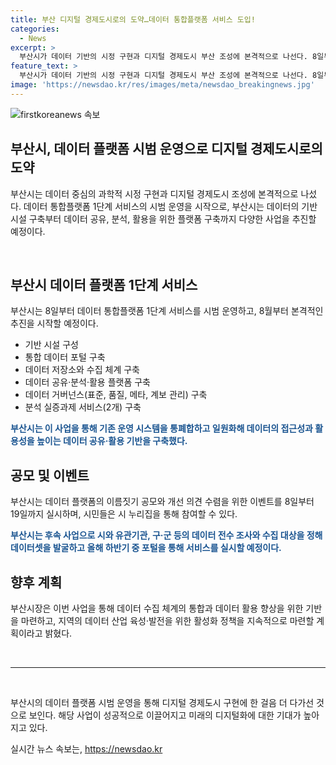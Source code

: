 ```yaml
---
title: 부산 디지털 경제도시로의 도약…데이터 통합플랫폼 서비스 도입!
categories:
  - News
excerpt: >
  부산시가 데이터 기반의 시정 구현과 디지털 경제도시 부산 조성에 본격적으로 나선다. 8일부터 데이터 통합플랫폼 1단계 서비스를 시범운영하고 8월부터 추진한다. 시는 데이터 공유·활용 기반을 구축하며, 데이터 거버넌스 구축과 분석 실증과제 서비스(2개) 등을 주요 내용으로 발표했다. 또한 8일부터 19일까지 플랫폼 이름짓기 공모와 개선 의견 수렴을 위한 이벤트를 실시하고, 후속 사업으로 데이터 전수 조사와 수집을 추진한다. 2025년 상반기 중 본격 서비스를 실시할 예정으로, 박형준 시장은 데이터 활용 향상을 위한 기반을 마련했다며 지역의 데이터 산업 육성을 위한 활성화 정책을 지속적으로 마련하겠다고 말했다. (단어수: 113)
feature_text: >
  부산시가 데이터 기반의 시정 구현과 디지털 경제도시 부산 조성에 본격적으로 나선다. 8일부터 데이터 통합플랫폼 1단계 서비스를 시범운영하고 8월부터 추진한다. 시는 데이터 공유·활용 기반을 구축하며, 데이터 거버넌스 구축과 분석 실증과제 서비스(2개) 등을 주요 내용으로 발표했다. 또한 8일부터 19일까지 플랫폼 이름짓기 공모와 개선 의견 수렴을 위한 이벤트를 실시하고, 후속 사업으로 데이터 전수 조사와 수집을 추진한다. 2025년 상반기 중 본격 서비스를 실시할 예정으로, 박형준 시장은 데이터 활용 향상을 위한 기반을 마련했다며 지역의 데이터 산업 육성을 위한 활성화 정책을 지속적으로 마련하겠다고 말했다. (단어수: 113)
image: 'https://newsdao.kr/res/images/meta/newsdao_breakingnews.jpg'
---
```


<p><img src="https://newsdao.kr/res/images/meta/newsdao_breakingnews.jpg" alt="firstkoreanews 속보" /></p>

<h2 data-ke-size="size26">부산시, 데이터 플랫폼 시범 운영으로 디지털 경제도시로의 도약</h2>

<p>부산시는 데이터 중심의 과학적 시정 구현과 디지털 경제도시 조성에 본격적으로 나섰다. 데이터 통합플랫폼 1단계 서비스의 시범 운영을 시작으로, 부산시는 데이터의 기반 시설 구축부터 데이터 공유, 분석, 활용을 위한 플랫폼 구축까지 다양한 사업을 추진할 예정이다. </p>

<p data-ke-size="size16">&nbsp;</p>

<h2 data-ke-size="size24">부산시 데이터 플랫폼 1단계 서비스</h2>

<p data-ke-size="size16">부산시는 8일부터 데이터 통합플랫폼 1단계 서비스를 시범 운영하고, 8월부터 본격적인 추진을 시작할 예정이다.</p>

<ul>
 <li>기반 시설 구성</li>
 <li>통합 데이터 포털 구축</li>
 <li>데이터 저장소와 수집 체계 구축</li>
 <li>데이터 공유·분석·활용 플랫폼 구축</li>
 <li>데이터 거버넌스(표준, 품질, 메타, 계보 관리) 구축</li>
 <li>분석 실증과제 서비스(2개) 구축</li>
</ul>

<p data-ke-size="size16"><b><span style="color: #1a5490;">부산시는 이 사업을 통해 기존 운영 시스템을 통폐합하고 일원화해 데이터의 접근성과 활용성을 높이는 데이터 공유·활용 기반을 구축했다.</span></b></p>

<h2 data-ke-size="size24">공모 및 이벤트</h2>

<p data-ke-size="size16">부산시는 데이터 플랫폼의 이름짓기 공모와 개선 의견 수렴을 위한 이벤트를 8일부터 19일까지 실시하며, 시민들은 시 누리집을 통해 참여할 수 있다.</p>

<p data-ke-size="size16"><b><span style="color: #1a5490;">부산시는 후속 사업으로 시와 유관기관, 구·군 등의 데이터 전수 조사와 수집 대상을 정해 데이터셋을 발굴하고 올해 하반기 중 포털을 통해 서비스를 실시할 예정이다.</span></b></p>

<h2 data-ke-size="size24">향후 계획</h2>

<p data-ke-size="size16">부산시장은 이번 사업을 통해 데이터 수집 체계의 통합과 데이터 활용 향상을 위한 기반을 마련하고, 지역의 데이터 산업 육성·발전을 위한 활성화 정책을 지속적으로 마련할 계획이라고 밝혔다.</p>

<p data-ke-size="size16">&nbsp;</p>

<hr>

<p data-ke-size="size16">&nbsp;</p>

<p>부산시의 데이터 플랫폼 시범 운영을 통해 디지털 경제도시 구현에 한 걸음 더 다가선 것으로 보인다. 해당 사업이 성공적으로 이끌어지고 미래의 디지털화에 대한 기대가 높아지고 있다.</p>
실시간 뉴스 속보는, <a href="https://newsdao.kr" rel="dofollow">https://newsdao.kr</a>


